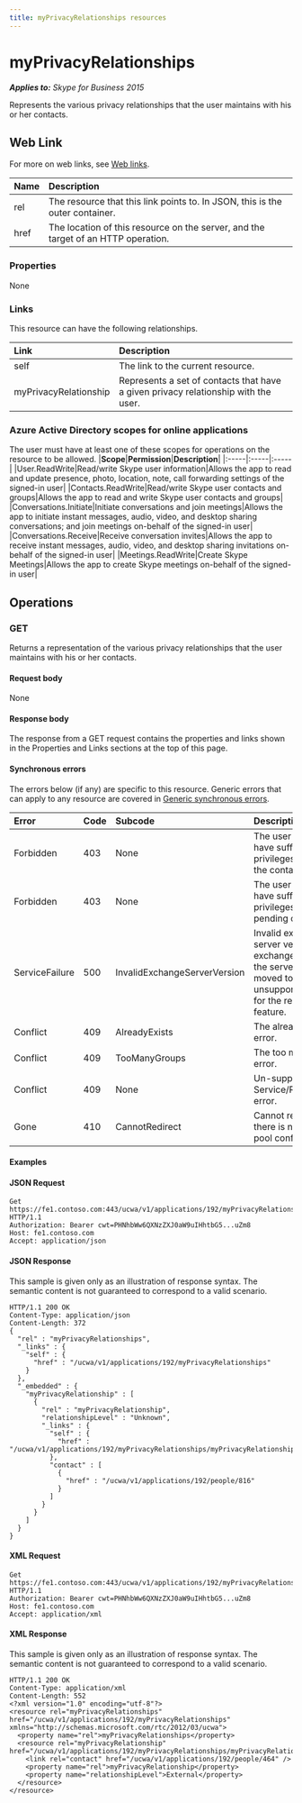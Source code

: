 ```yaml
---
title: myPrivacyRelationships resources
---
```

# myPrivacyRelationships

 _**Applies to:** Skype for Business 2015_


Represents the various privacy relationships that the user maintains with his or her contacts.
            

## Web Link
<a name = "sectionSection0"> </a>

For more on web links, see [Web links](WebLinks.md).


|**Name**|**Description**|
|:-----|:-----|
|rel|The resource that this link points to. In JSON, this is the outer container.|
|href|The location of this resource on the server, and the target of an HTTP operation.|

### Properties



None

### Links



This resource can have the following relationships.

|**Link**|**Description**|
|:-----|:-----|
|self|The link to the current resource.|
|myPrivacyRelationship|Represents a set of contacts that have a given privacy relationship with the user.|

### Azure Active Directory scopes for online applications



The user must have at least one of these scopes for operations on the resource to be allowed.
|**Scope**|**Permission**|**Description**|
|:-----|:-----|:-----|
|User.ReadWrite|Read/write Skype user information|Allows the app to read and update presence, photo, location, note, call forwarding settings of the signed-in user|
|Contacts.ReadWrite|Read/write Skype user contacts and groups|Allows the app to read and write Skype user contacts and groups|
|Conversations.Initiate|Initiate conversations and join meetings|Allows the app to initiate instant messages, audio, video, and desktop sharing conversations; and join meetings on-behalf of the signed-in user|
|Conversations.Receive|Receive conversation invites|Allows the app to receive instant messages, audio, video, and desktop sharing invitations on-behalf of the signed-in user|
|Meetings.ReadWrite|Create Skype Meetings|Allows the app to create Skype meetings on-behalf of the signed-in user|

## Operations



<a name="sectionSection2"></a>

### GET




Returns a representation of the various privacy relationships that the user maintains with his or her contacts.

#### Request body



None


#### Response body



The response from a GET request contains the properties and links shown in the Properties and Links sections at the top of this page.

#### Synchronous errors



The errors below (if any) are specific to this resource. Generic errors that can apply to any resource are covered in [Generic synchronous errors](GenericSynchronousErrors.md).

|**Error**|**Code**|**Subcode**|**Description**|
|:-----|:-----|:-----|:-----|
|Forbidden|403|None|The user does not have sufficient privileges to access the contact list.|
|Forbidden|403|None|The user does not have sufficient privileges to access pending contacts|
|ServiceFailure|500|InvalidExchangeServerVersion|Invalid exchange server version.The exchange mailbox of the server might have moved to an unsupported version for the required feature.|
|Conflict|409|AlreadyExists|The already exists error.|
|Conflict|409|TooManyGroups|The too many groups error.|
|Conflict|409|None|Un-supported Service/Resource/API error.|
|Gone|410|CannotRedirect|Cannot redirect since there is no back up pool configured.|

#### Examples




#### JSON Request




```
Get https://fe1.contoso.com:443/ucwa/v1/applications/192/myPrivacyRelationships HTTP/1.1
Authorization: Bearer cwt=PHNhbWw6QXNzZXJ0aW9uIHhtbG5...uZm8
Host: fe1.contoso.com
Accept: application/json

```


#### JSON Response



This sample is given only as an illustration of response syntax. The semantic content is not guaranteed to correspond to a valid scenario.
```
HTTP/1.1 200 OK
Content-Type: application/json
Content-Length: 372
{
  "rel" : "myPrivacyRelationships",
  "_links" : {
    "self" : {
      "href" : "/ucwa/v1/applications/192/myPrivacyRelationships"
    }
  },
  "_embedded" : {
    "myPrivacyRelationship" : [
      {
        "rel" : "myPrivacyRelationship",
        "relationshipLevel" : "Unknown",
        "_links" : {
          "self" : {
            "href" : "/ucwa/v1/applications/192/myPrivacyRelationships/myPrivacyRelationship"
          },
          "contact" : [
            {
              "href" : "/ucwa/v1/applications/192/people/816"
            }
          ]
        }
      }
    ]
  }
}
```


#### XML Request




```
Get https://fe1.contoso.com:443/ucwa/v1/applications/192/myPrivacyRelationships HTTP/1.1
Authorization: Bearer cwt=PHNhbWw6QXNzZXJ0aW9uIHhtbG5...uZm8
Host: fe1.contoso.com
Accept: application/xml

```


#### XML Response



This sample is given only as an illustration of response syntax. The semantic content is not guaranteed to correspond to a valid scenario.
```
HTTP/1.1 200 OK
Content-Type: application/xml
Content-Length: 552
<?xml version="1.0" encoding="utf-8"?>
<resource rel="myPrivacyRelationships" href="/ucwa/v1/applications/192/myPrivacyRelationships" xmlns="http://schemas.microsoft.com/rtc/2012/03/ucwa">
  <property name="rel">myPrivacyRelationships</property>
  <resource rel="myPrivacyRelationship" href="/ucwa/v1/applications/192/myPrivacyRelationships/myPrivacyRelationship">
    <link rel="contact" href="/ucwa/v1/applications/192/people/464" />
    <property name="rel">myPrivacyRelationship</property>
    <property name="relationshipLevel">External</property>
  </resource>
</resource>
```


